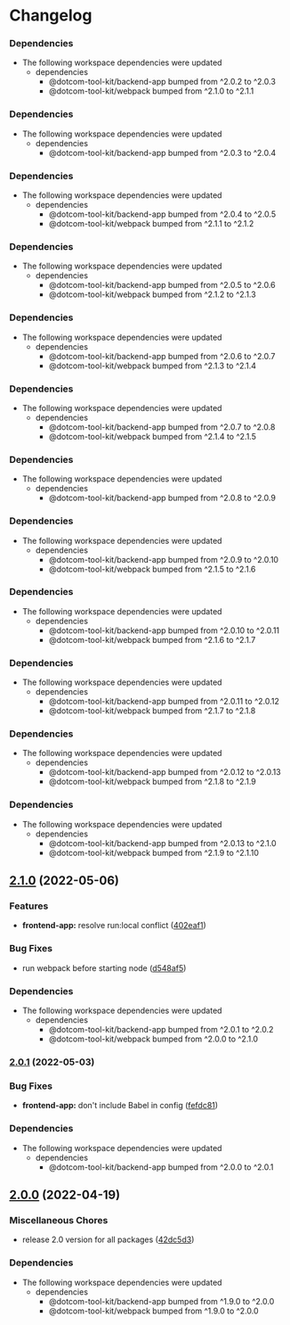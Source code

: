 # Changelog

### Dependencies

* The following workspace dependencies were updated
  * dependencies
    * @dotcom-tool-kit/backend-app bumped from ^2.0.2 to ^2.0.3
    * @dotcom-tool-kit/webpack bumped from ^2.1.0 to ^2.1.1

### Dependencies

* The following workspace dependencies were updated
  * dependencies
    * @dotcom-tool-kit/backend-app bumped from ^2.0.3 to ^2.0.4

### Dependencies

* The following workspace dependencies were updated
  * dependencies
    * @dotcom-tool-kit/backend-app bumped from ^2.0.4 to ^2.0.5
    * @dotcom-tool-kit/webpack bumped from ^2.1.1 to ^2.1.2

### Dependencies

* The following workspace dependencies were updated
  * dependencies
    * @dotcom-tool-kit/backend-app bumped from ^2.0.5 to ^2.0.6
    * @dotcom-tool-kit/webpack bumped from ^2.1.2 to ^2.1.3

### Dependencies

* The following workspace dependencies were updated
  * dependencies
    * @dotcom-tool-kit/backend-app bumped from ^2.0.6 to ^2.0.7
    * @dotcom-tool-kit/webpack bumped from ^2.1.3 to ^2.1.4

### Dependencies

* The following workspace dependencies were updated
  * dependencies
    * @dotcom-tool-kit/backend-app bumped from ^2.0.7 to ^2.0.8
    * @dotcom-tool-kit/webpack bumped from ^2.1.4 to ^2.1.5

### Dependencies

* The following workspace dependencies were updated
  * dependencies
    * @dotcom-tool-kit/backend-app bumped from ^2.0.8 to ^2.0.9

### Dependencies

* The following workspace dependencies were updated
  * dependencies
    * @dotcom-tool-kit/backend-app bumped from ^2.0.9 to ^2.0.10
    * @dotcom-tool-kit/webpack bumped from ^2.1.5 to ^2.1.6

### Dependencies

* The following workspace dependencies were updated
  * dependencies
    * @dotcom-tool-kit/backend-app bumped from ^2.0.10 to ^2.0.11
    * @dotcom-tool-kit/webpack bumped from ^2.1.6 to ^2.1.7

### Dependencies

* The following workspace dependencies were updated
  * dependencies
    * @dotcom-tool-kit/backend-app bumped from ^2.0.11 to ^2.0.12
    * @dotcom-tool-kit/webpack bumped from ^2.1.7 to ^2.1.8

### Dependencies

* The following workspace dependencies were updated
  * dependencies
    * @dotcom-tool-kit/backend-app bumped from ^2.0.12 to ^2.0.13
    * @dotcom-tool-kit/webpack bumped from ^2.1.8 to ^2.1.9

### Dependencies

* The following workspace dependencies were updated
  * dependencies
    * @dotcom-tool-kit/backend-app bumped from ^2.0.13 to ^2.1.0
    * @dotcom-tool-kit/webpack bumped from ^2.1.9 to ^2.1.10

## [2.1.0](https://github.com/Financial-Times/dotcom-tool-kit/compare/frontend-app-v2.0.1...frontend-app-v2.1.0) (2022-05-06)


### Features

* **frontend-app:** resolve run:local conflict ([402eaf1](https://github.com/Financial-Times/dotcom-tool-kit/commit/402eaf1ebbaaa8fc4fbb064b1d4c6aa81fcd732a))


### Bug Fixes

* run webpack before starting node ([d548af5](https://github.com/Financial-Times/dotcom-tool-kit/commit/d548af5134a8393c276c77480ab1c5d1a3e3a7cf))


### Dependencies

* The following workspace dependencies were updated
  * dependencies
    * @dotcom-tool-kit/backend-app bumped from ^2.0.1 to ^2.0.2
    * @dotcom-tool-kit/webpack bumped from ^2.0.0 to ^2.1.0

### [2.0.1](https://github.com/Financial-Times/dotcom-tool-kit/compare/frontend-app-v2.0.0...frontend-app-v2.0.1) (2022-05-03)


### Bug Fixes

* **frontend-app:** don't include Babel in config ([fefdc81](https://github.com/Financial-Times/dotcom-tool-kit/commit/fefdc81841198723532b8d9cc5a0f7ff763aa0a3))


### Dependencies

* The following workspace dependencies were updated
  * dependencies
    * @dotcom-tool-kit/backend-app bumped from ^2.0.0 to ^2.0.1

## [2.0.0](https://github.com/Financial-Times/dotcom-tool-kit/compare/frontend-app-v1.9.0...frontend-app-v2.0.0) (2022-04-19)


### Miscellaneous Chores

* release 2.0 version for all packages ([42dc5d3](https://github.com/Financial-Times/dotcom-tool-kit/commit/42dc5d39bf330b9bca4121d062470904f9c6918d))


### Dependencies

* The following workspace dependencies were updated
  * dependencies
    * @dotcom-tool-kit/backend-app bumped from ^1.9.0 to ^2.0.0
    * @dotcom-tool-kit/webpack bumped from ^1.9.0 to ^2.0.0
